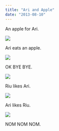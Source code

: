```yaml
---
title: "Ari and Apple"
date: "2013-08-10"
---
```


An apple for Ari.

![](images/tumblr_inline_mr44dbyeIL1qz4rgp.jpg)

Ari eats an apple.

![](images/tumblr_inline_mr44dktGBZ1qz4rgp.jpg)

OK BYE BYE.

![](images/tumblr_inline_mr44dv1ZN61qz4rgp.jpg)

Riu likes Ari.

![](images/tumblr_inline_mr44e4jdKS1qz4rgp.jpg)

Ari likes Riu.

![](images/tumblr_inline_mr44egIM0a1qz4rgp.jpg)

NOM NOM NOM.
